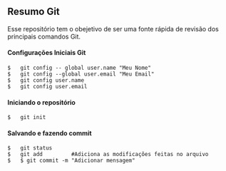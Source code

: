 ## Resumo Git
Esse repositório tem o obejetivo de ser uma fonte rápida de revisão dos principais comandos Git.
#### Configurações Iniciais Git
```git
$	git config -- global user.name "Meu Nome"
$	git config --global user.email "Meu Email"
$	git config user.name
$	git config user.email
```
#### Iniciando o repositório
```git
$	git init
```
#### Salvando e fazendo commit
```
$	git status
$	git add 		#Adiciona as modificações feitas no arquivo
$	$ git commit -m "Adicionar mensagem"
```
